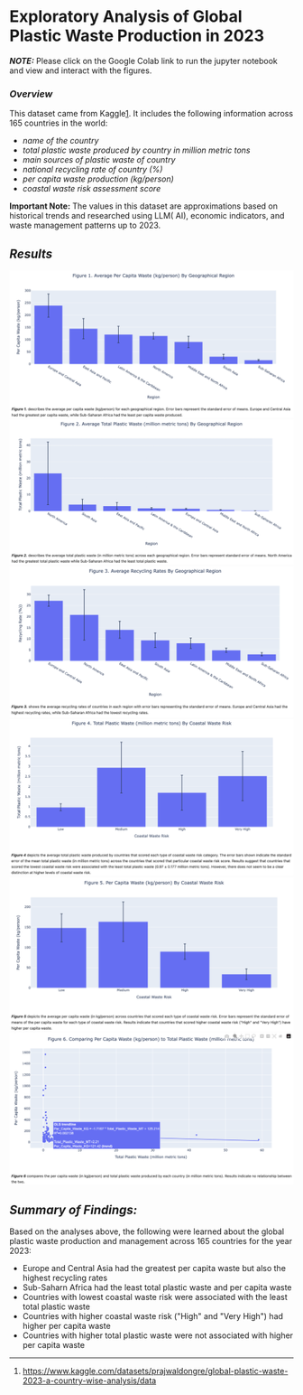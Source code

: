 # Exploratory Analysis of Global Plastic Waste Production in 2023
***NOTE:*** Please click on the Google Colab link to run the jupyter notebook and view and interact with the figures.

### *Overview*

This dataset came from
Kaggle[1](https://www.kaggle.com/datasets/prajwaldongre/global-plastic-waste-2023-a-country-wise-analysis/data). It
includes the following information across 165 countries in the world:

* *name of the country*
* *total plastic waste produced by country in million metric tons*
* *main sources of plastic waste of country*
* *national recycling rate of country (%)*
* *per capita waste production (kg/person)*
* *coastal waste risk assessment score*

**Important Note:** The values in this dataset are approximations based on historical trends and researched using LLM(
AI), economic indicators, and waste management patterns up to 2023.

## *Results*
![Figure 1.png](figures/Figure%201.png)
![Figure 2.png](figures/Figure%202.png)
![Figure 3.png](figures/Figure%203.png)
![Figure 4.png](figures/Figure%204.png)
![Figure 5.png](figures/Figure%205.png)
![Figure 6.png](figures/Figure%206.png)

## *Summary of Findings:*
Based on the analyses above, the following were learned about the global plastic waste production and management across 165 countries for the year 2023:
* Europe and Central Asia had the greatest per capita waste but also the highest recycling rates
* Sub-Saharn Africa had the least total plastic waste and per capita waste
* Countries with lowest coastal waste risk were associated with the least total plastic waste
* Countries with higher coastal waste risk ("High" and "Very High") had higher per capita waste
* Countries with higher total plastic waste were not associated with higher per capita waste

---
1. https://www.kaggle.com/datasets/prajwaldongre/global-plastic-waste-2023-a-country-wise-analysis/data
